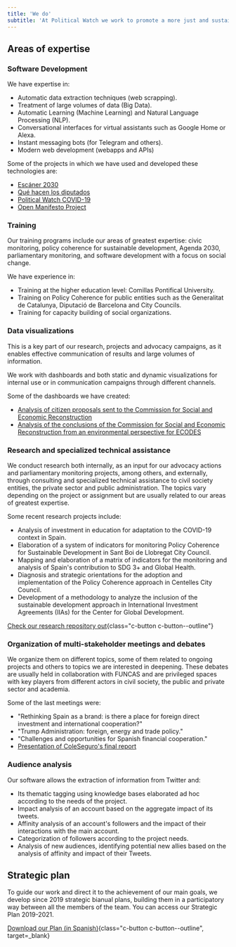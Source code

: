 ```yaml
---
title: 'We do'
subtitle: 'At Political Watch we work to promote a more just and sustainable society. We do so through research, the development of civic technologies, advocacy and support to companies, public administrations and organizations in their innovation and transformation processes to meet the commitments of the 2030 Agenda for Sustainable Development.'
---
```


<lines-of-work hide-title></lines-of-work>

<md-content>

## Areas of expertise

### Software Development

We have expertise in:
* Automatic data extraction techniques (web scrapping).
* Treatment of large volumes of data (Big Data).
* Automatic Learning (Machine Learning) and Natural Language Processing (NLP).
* Conversational interfaces for virtual assistants such as Google Home or Alexa.
* Instant messaging bots (for Telegram and others).
* Modern web development (webapps and APIs)

Some of the projects in which we have used and developed these technologies are:

* [Escáner 2030](https://escaner2030.es/)
* [Qué hacen los diputados](https://quehacenlosdiputados.es)
* [Political Watch COVID-19](https://politicalwatch.es/blog/un-a%C3%B1o-covidwatch/)
* [Open Manifesto Project](https://openmanifestoproject.org/)

### Training

Our training programs include our areas of greatest expertise: civic monitoring, policy coherence for sustainable development, Agenda 2030, parliamentary monitoring, and software development with a focus on social change.

We have experience in:

* Training at the higher education level: Comillas Pontifical University.
* Training on Policy Coherence for public entities such as the Generalitat de Catalunya, Diputació de Barcelona and City Councils.
* Training for capacity building of social organizations.

### Data visualizations

This is a key part of our research, projects and advocacy campaigns, as it enables effective communication of results and large volumes of information.

We work with dashboards and both static and dynamic visualizations for internal use or in communication campaigns through different channels.

Some of the dashboards we have created:

* [Analysis of citizen proposals sent to the Commission for Social and Economic Reconstruction](https://datastudio.google.com/u/0/reporting/1EAxsZQY5BSQJn9K-jnplJbtfD9O8AERe/page/yBJUB)
* [Analysis of the conclusions of the Commission for Social and Economic Reconstruction from an environmental perspective for ECODES](https://datastudio.google.com/u/0/reporting/1-NsNGyyBkau-5SMJ9EG7gxqYg33fnCpT/page/y18WB)

### Research and specialized technical assistance

We conduct research both internally, as an input for our advocacy actions and parliamentary monitoring projects, among others, and externally, through consulting and specialized technical assistance to civil society entities, the private sector and public administration. The topics vary depending on the project or assignment but are usually related to our areas of greatest expertise.

Some recent research projects include:

* Analysis of investment in education for adaptation to the COVID-19 context in Spain.
* Elaboration of a system of indicators for monitoring Policy Coherence for Sustainable Development in Sant Boi de Llobregat City Council.
* Mapping and elaboration of a matrix of indicators for the monitoring and analysis of Spain's contribution to SDG 3+ and Global Health.
* Diagnosis and strategic orientations for the adoption and implementation of the Policy Coherence approach in Centelles City Council.
* Development of a methodology to analyze the inclusion of the sustainable development approach in International Investment Agreements (IIAs) for the Center for Global Development.

[Check our research repository out](/investigaciones){class="c-button c-button--outline"}

### Organization of multi-stakeholder meetings and debates

We organize them on different topics, some of them related to ongoing projects and others to topics we are interested in deepening. These debates are usually held in collaboration with FUNCAS and are privileged spaces with key players from different actors in civil society, the public and private sector and academia.

Some of the last meetings were:

* "Rethinking Spain as a brand: is there a place for foreign direct investment and international cooperation?"
* "Trump Administration: foreign, energy and trade policy."
* "Challenges and opportunities for Spanish financial cooperation."
* [Presentation of ColeSeguro's final report](https://coleseguro.es)

### Audience analysis

Our software allows the extraction of information from Twitter and:

* Its thematic tagging using knowledge bases elaborated ad hoc according to the needs of the project.
*  Impact analysis of an account based on the aggregate impact of its tweets.
* Affinity analysis of an account's followers and the impact of their interactions with the main account.
* Categorization of followers according to the project needs.
* Analysis of new audiences, identifying potential new allies based on the analysis of affinity and impact of their Tweets.

## Strategic plan

To guide our work and direct it to the achievement of our main goals, we develop since 2019 strategic bianual plans, building them in a participatory way between all the members of the team. You can access our Strategic Plan 2019-2021.

[Download our Plan (in Spanish)](/documentos/pw-plan-estrategico.pdf){class="c-button c-button--outline", target=_blank}

<md-content>

